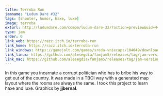 ```yaml
---
title: Terroba Run
jamname: "Ludum Dare #32"
tags: [shooter, humor, haxe, luxe]
image: terroba
exturl: http://ludumdare.com/compo/ludum-dare-32/?action=preview&uid=44038
type: jam
order: 0
link_web: https://razz.itch.io/terroba-run
link_home: https://razz.itch.io/terroba-run
link_windows: https://gamejolt.com/games/sreda-vniecaps/104049/download/build/262385
link_linux: https://github.com/alesegdia/famjam5/releases/tag/jam-version
link_mac: https://github.com/alesegdia/famjam5/releases/tag/jam-version
---
```


In this game you incarnate a corrupt politician who has to bribe his way to get out of the country. It was
made in a TBOI way with a generated map layout where the rooms are always the same. I took this project
to learn haxe and luxe. Graphics by **jjbernal**.
